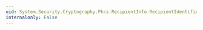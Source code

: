 ```yaml
---
uid: System.Security.Cryptography.Pkcs.RecipientInfo.RecipientIdentifier
internalonly: False
---
```


